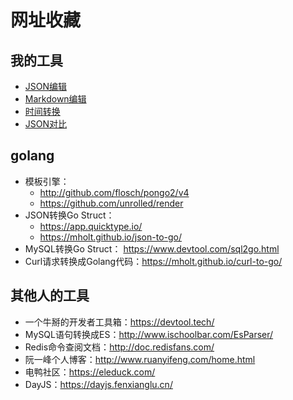# 网址收藏

## 我的工具
- <a href="/page/json.html" target="_blank">JSON编辑</a>
- <a href="/page/bytemd.html" target="_blank">Markdown编辑</a>
- <a href="/page/time.html" target="_blank">时间转换</a>
- <a href="/page/jsondiff.html" target="_blank">JSON对比</a>

## golang

- 模板引擎：
  - http://github.com/flosch/pongo2/v4
  - https://github.com/unrolled/render
- JSON转换Go Struct：
  - https://app.quicktype.io/
  - https://mholt.github.io/json-to-go/
- MySQL转换Go Struct： https://www.devtool.com/sql2go.html
- Curl请求转换成Golang代码：https://mholt.github.io/curl-to-go/



## 其他人的工具
- 一个牛掰的开发者工具箱：https://devtool.tech/
- MySQL语句转换成ES：http://www.ischoolbar.com/EsParser/
- Redis命令查阅文档：http://doc.redisfans.com/
- 阮一峰个人博客：http://www.ruanyifeng.com/home.html
- 电鸭社区：https://eleduck.com/
- DayJS：https://dayjs.fenxianglu.cn/
